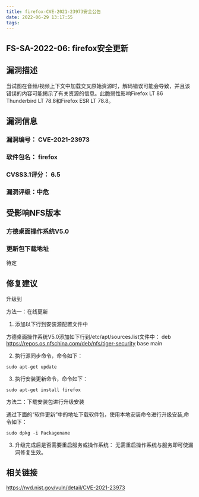 ```yaml
---
title: firefox-CVE-2021-23973安全公告
date: 2022-06-29 13:17:55
tags:
---
```

## FS-SA-2022-06: firefox安全更新

## 漏洞描述

当试图在音频/视频上下文中加载交叉原始资源时，解码错误可能会导致，并且该错误的内容可能揭示了有关资源的信息。此脆弱性影响Firefox LT 86 Thunderbird LT 78.8和Firefox ESR LT 78.8。

## 漏洞信息

###    漏洞编号： CVE-2021-23973

###    软件包名： firefox

###    CVSS3.1评分： 6.5

###    漏洞评级：中危

## 受影响NFS版本

###    方德桌面操作系统V5.0

### 更新包下载地址

待定

## 修复建议

升级到 

方法一：在线更新

1. 添加以下行到安装源配置文件中

方德桌面操作系统V5.0添加如下行到/etc/apt/sources.list文件中：
deb https://repos.os.nfschina.com/deb/nfs/tiger-security base main

2. 执行源同步命令，命令如下：

```
sudo apt-get update
```

3. 执行安装更新命令，命令如下：

```
sudo apt-get install firefox
```

方法二：下载安装包进行升级安装

通过下面的“软件更新”中的地址下载软件包，使用本地安装命令进行升级安装,命令如下：

```
sudo dpkg -i Packagename
```

3. 升级完成后是否需要重启服务或操作系统：
   无需重启操作系统与服务即可使漏洞修复生效。

## 相关链接

https://nvd.nist.gov/vuln/detail/CVE-2021-23973
